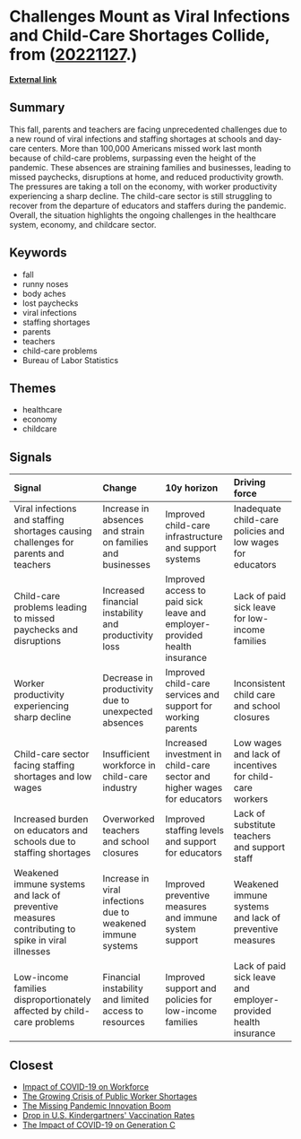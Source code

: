 # __Challenges Mount as Viral Infections and Child-Care Shortages Collide__, from ([20221127](https://kghosh.substack.com/p/20221127).)

__[External link](https://www.washingtonpost.com/business/2022/11/15/work-absences-childcare/)__



## Summary

This fall, parents and teachers are facing unprecedented challenges due to a new round of viral infections and staffing shortages at schools and day-care centers. More than 100,000 Americans missed work last month because of child-care problems, surpassing even the height of the pandemic. These absences are straining families and businesses, leading to missed paychecks, disruptions at home, and reduced productivity growth. The pressures are taking a toll on the economy, with worker productivity experiencing a sharp decline. The child-care sector is still struggling to recover from the departure of educators and staffers during the pandemic. Overall, the situation highlights the ongoing challenges in the healthcare system, economy, and childcare sector.

## Keywords

* fall
* runny noses
* body aches
* lost paychecks
* viral infections
* staffing shortages
* parents
* teachers
* child-care problems
* Bureau of Labor Statistics

## Themes

* healthcare
* economy
* childcare

## Signals

| Signal                                                                                           | Change                                                      | 10y horizon                                                               | Driving force                                                  |
|:-------------------------------------------------------------------------------------------------|:------------------------------------------------------------|:--------------------------------------------------------------------------|:---------------------------------------------------------------|
| Viral infections and staffing shortages causing challenges for parents and teachers              | Increase in absences and strain on families and businesses  | Improved child-care infrastructure and support systems                    | Inadequate child-care policies and low wages for educators     |
| Child-care problems leading to missed paychecks and disruptions                                  | Increased financial instability and productivity loss       | Improved access to paid sick leave and employer-provided health insurance | Lack of paid sick leave for low-income families                |
| Worker productivity experiencing sharp decline                                                   | Decrease in productivity due to unexpected absences         | Improved child-care services and support for working parents              | Inconsistent child care and school closures                    |
| Child-care sector facing staffing shortages and low wages                                        | Insufficient workforce in child-care industry               | Increased investment in child-care sector and higher wages for educators  | Low wages and lack of incentives for child-care workers        |
| Increased burden on educators and schools due to staffing shortages                              | Overworked teachers and school closures                     | Improved staffing levels and support for educators                        | Lack of substitute teachers and support staff                  |
| Weakened immune systems and lack of preventive measures contributing to spike in viral illnesses | Increase in viral infections due to weakened immune systems | Improved preventive measures and immune system support                    | Weakened immune systems and lack of preventive measures        |
| Low-income families disproportionately affected by child-care problems                           | Financial instability and limited access to resources       | Improved support and policies for low-income families                     | Lack of paid sick leave and employer-provided health insurance |

## Closest

* [Impact of COVID-19 on Workforce](e84dc9448d44d2624c060fc15bf5c096)
* [The Growing Crisis of Public Worker Shortages](712282cfc63ea5f0d674c24ec2748d53)
* [The Missing Pandemic Innovation Boom](99bc8113e8e7bacc050e12acdae75e14)
* [Drop in U.S. Kindergartners' Vaccination Rates](f2e3c24131513e79e1193ffa31a7f1e7)
* [The Impact of COVID-19 on Generation C](a8f4138fbd48b06cdfde0106b7fed6c0)